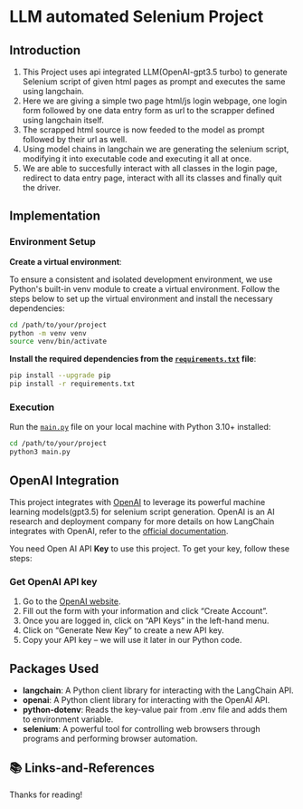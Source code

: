 # LLM automated Selenium Project

## Introduction 

1. This Project uses api integrated LLM(OpenAI-gpt3.5 turbo) to generate Selenium script of given html pages as prompt and executes the same using langchain.
2. Here we are giving a simple two page html/js login webpage, one login form followed by one data entry form as url to the scrapper defined using langchain itself.
3. The scrapped html source is now feeded to the model as prompt followed by their url as well.
4. Using model chains in langchain we are generating the selenium script, modifying it into executable code and executing it all at once.
5. We are able to succesfully interact with all classes in the login page, redirect to data entry page, interact with all its classes and finally quit the driver.

## Implementation

### Environment Setup
 **Create a virtual environment**:

To ensure a consistent and isolated development environment, we use Python's built-in venv module to create a virtual environment. Follow the steps below to set up the virtual environment and install the necessary dependencies:

   ```sh
   cd /path/to/your/project
   python -m venv venv
   source venv/bin/activate
```

 **Install the required dependencies from the [`requirements.txt`]() file**:
 
   ```sh
   pip install --upgrade pip
   pip install -r requirements.txt

```

### Execution

Run the [`main.py`]() file on your local machine with Python 3.10+ installed:

  ```sh
cd /path/to/your/project
python3 main.py
```

## OpenAI Integration
This project integrates with [OpenAI](https://openai.com/) to leverage its powerful machine learning models(gpt3.5) for selenium script generation. OpenAI is an AI research and deployment company for more details on how LangChain integrates with OpenAI, refer to the [official documentation](https://python.langchain.com/docs/integrations/providers/openai).

You need Open AI API **Key** to use this project. To get your key, follow these steps:

### Get OpenAI API key

1. Go to the [OpenAI website](https://beta.openai.com/signup/).
2. Fill out the form with your information and click “Create Account”.
3. Once you are logged in, click on “API Keys” in the left-hand menu.
4. Click on “Generate New Key” to create a new API key.
5. Copy your API key – we will use it later in our Python code.

## Packages Used

- **langchain**: A Python client library for interacting with the LangChain API.
- **openai**: A Python client library for interacting with the OpenAI API.
- **python-dotenv**: Reads the key-value pair from .env file and adds them to environment variable.
- **selenium**: A powerful tool for controlling web browsers through programs and performing browser automation.

## 📚 Links-and-References


Thanks for reading!
















